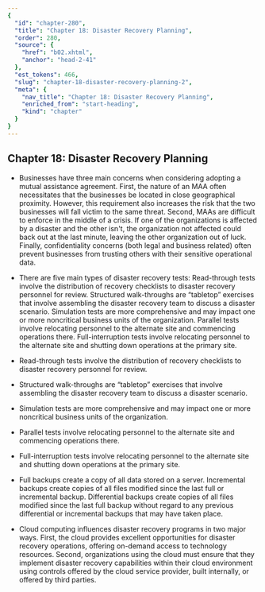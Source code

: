 ```yaml
---
{
  "id": "chapter-280",
  "title": "Chapter 18: Disaster Recovery Planning",
  "order": 280,
  "source": {
    "href": "b02.xhtml",
    "anchor": "head-2-41"
  },
  "est_tokens": 466,
  "slug": "chapter-18-disaster-recovery-planning-2",
  "meta": {
    "nav_title": "Chapter 18: Disaster Recovery Planning",
    "enriched_from": "start-heading",
    "kind": "chapter"
  }
}
---
```

## Chapter 18: Disaster Recovery Planning

- Businesses have three main concerns when considering adopting a mutual assistance agreement. First, the nature of an MAA often necessitates that the businesses be located in close geographical proximity. However, this requirement also increases the risk that the two businesses will fall victim to the same threat. Second, MAAs are difficult to enforce in the middle of a crisis. If one of the organizations is affected by a disaster and the other isn't, the organization not affected could back out at the last minute, leaving the other organization out of luck. Finally, confidentiality concerns (both legal and business related) often prevent businesses from trusting others with their sensitive operational data.

- There are five main types of disaster recovery tests: Read-through tests involve the distribution of recovery checklists to disaster recovery personnel for review. Structured walk-throughs are “tabletop” exercises that involve assembling the disaster recovery team to discuss a disaster scenario. Simulation tests are more comprehensive and may impact one or more noncritical business units of the organization. Parallel tests involve relocating personnel to the alternate site and commencing operations there. Full-interruption tests involve relocating personnel to the alternate site and shutting down operations at the primary site.

- Read-through tests involve the distribution of recovery checklists to disaster recovery personnel for review.

- Structured walk-throughs are “tabletop” exercises that involve assembling the disaster recovery team to discuss a disaster scenario.

- Simulation tests are more comprehensive and may impact one or more noncritical business units of the organization.

- Parallel tests involve relocating personnel to the alternate site and commencing operations there.

- Full-interruption tests involve relocating personnel to the alternate site and shutting down operations at the primary site.

- Full backups create a copy of all data stored on a server. Incremental backups create copies of all files modified since the last full or incremental backup. Differential backups create copies of all files modified since the last full backup without regard to any previous differential or incremental backups that may have taken place.

- Cloud computing influences disaster recovery programs in two major ways. First, the cloud provides excellent opportunities for disaster recovery operations, offering on-demand access to technology resources. Second, organizations using the cloud must ensure that they implement disaster recovery capabilities within their cloud environment using controls offered by the cloud service provider, built internally, or offered by third parties.
